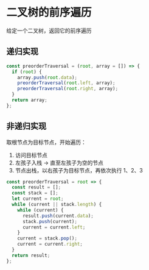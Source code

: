 # 二叉树的前序遍历

给定一个二叉树，返回它的前序遍历

## 递归实现

```js
const preorderTraversal = (root, array = []) => {
  if (root) {
    array.push(root.data);
    preorderTraversal(root.left, array);
    preorderTraversal(root.right, array);
  }
  return array;
};
```

## 非递归实现

取根节点为目标节点，开始遍历：

1. 访问目标节点
2. 左孩子入栈 -> 直至左孩子为空的节点
3. 节点出栈，以右孩子为目标节点，再依次执行 1、2、3

```js
const preorderTraversal = root => {
  const result = [];
  const stack = [];
  let current = root;
  while (current || stack.length) {
    while (current) {
      result.push(current.data);
      stack.push(current);
      current = current.left;
    }
    current = stack.pop();
    current = current.right;
  }
  return result;
};
```
